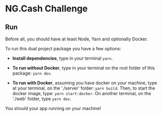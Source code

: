 # NG.Cash Challenge

## Run

Before all, you should have at least Node, Yarn and optionally Docker.

To run this dual project package you have a few options:

- **Install dependencies**, type in your terminal `yarn`.

- **To run without Docker**, type in your terminal on the root folder of this package: `yarn dev`.

- **To run with Docker**, assuming you have docker on your machine, type at your terminal, on the './server' folder: `yarn build`. Then, to start the docker image, type: `yarn start:docker`. On another terminal, on the './web' folder, type `yarn dev`.

You should your app running on your machine!
